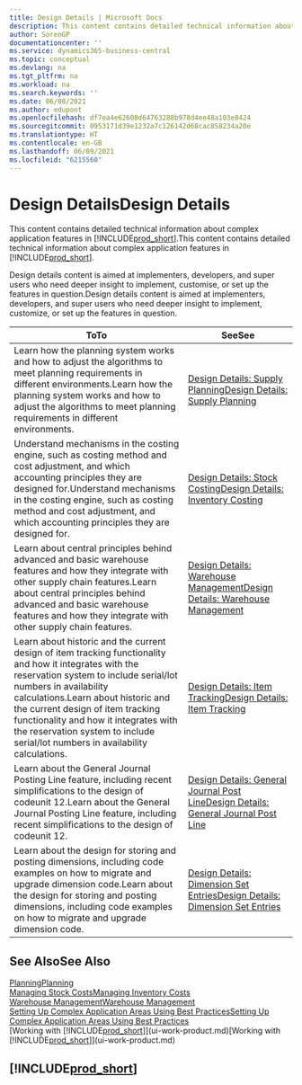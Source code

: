 ```yaml
---
title: Design Details | Microsoft Docs
description: This content contains detailed technical information about complex application features in Business Central.
author: SorenGP
documentationcenter: ''
ms.service: dynamics365-business-central
ms.topic: conceptual
ms.devlang: na
ms.tgt_pltfrm: na
ms.workload: na
ms.search.keywords: ''
ms.date: 06/08/2021
ms.author: edupont
ms.openlocfilehash: df7ea4e62608d64763288b978d4ee48a103e8424
ms.sourcegitcommit: 0953171d39e1232a7c126142d68cac858234a20e
ms.translationtype: HT
ms.contentlocale: en-GB
ms.lasthandoff: 06/09/2021
ms.locfileid: "6215560"
---
```

# <a name="design-details"></a><span data-ttu-id="39576-103">Design Details</span><span class="sxs-lookup"><span data-stu-id="39576-103">Design Details</span></span>
<span data-ttu-id="39576-104">This content contains detailed technical information about complex application features in [!INCLUDE[prod_short](includes/prod_short.md)].</span><span class="sxs-lookup"><span data-stu-id="39576-104">This content contains detailed technical information about complex application features in [!INCLUDE[prod_short](includes/prod_short.md)].</span></span>  

 <span data-ttu-id="39576-105">Design details content is aimed at implementers, developers, and super users who need deeper insight to implement, customise, or set up the features in question.</span><span class="sxs-lookup"><span data-stu-id="39576-105">Design details content is aimed at implementers, developers, and super users who need deeper insight to implement, customize, or set up the features in question.</span></span>  

|<span data-ttu-id="39576-106">**To**</span><span class="sxs-lookup"><span data-stu-id="39576-106">**To**</span></span>|<span data-ttu-id="39576-107">**See**</span><span class="sxs-lookup"><span data-stu-id="39576-107">**See**</span></span>|  
|------------|-------------|  
|<span data-ttu-id="39576-108">Learn how the planning system works and how to adjust the algorithms to meet planning requirements in different environments.</span><span class="sxs-lookup"><span data-stu-id="39576-108">Learn how the planning system works and how to adjust the algorithms to meet planning requirements in different environments.</span></span>|[<span data-ttu-id="39576-109">Design Details: Supply Planning</span><span class="sxs-lookup"><span data-stu-id="39576-109">Design Details: Supply Planning</span></span>](design-details-supply-planning.md)|  
|<span data-ttu-id="39576-110">Understand mechanisms in the costing engine, such as costing method and cost adjustment, and which accounting principles they are designed for.</span><span class="sxs-lookup"><span data-stu-id="39576-110">Understand mechanisms in the costing engine, such as costing method and cost adjustment, and which accounting principles they are designed for.</span></span>|[<span data-ttu-id="39576-111">Design Details: Stock Costing</span><span class="sxs-lookup"><span data-stu-id="39576-111">Design Details: Inventory Costing</span></span>](design-details-inventory-costing.md)|  
|<span data-ttu-id="39576-112">Learn about central principles behind advanced and basic warehouse features and how they integrate with other supply chain features.</span><span class="sxs-lookup"><span data-stu-id="39576-112">Learn about central principles behind advanced and basic warehouse features and how they integrate with other supply chain features.</span></span>|[<span data-ttu-id="39576-113">Design Details: Warehouse Management</span><span class="sxs-lookup"><span data-stu-id="39576-113">Design Details: Warehouse Management</span></span>](design-details-warehouse-management.md)|  
|<span data-ttu-id="39576-114">Learn about historic and the current design of item tracking functionality and how it integrates with the reservation system to include serial/lot numbers in availability calculations.</span><span class="sxs-lookup"><span data-stu-id="39576-114">Learn about historic and the current design of item tracking functionality and how it integrates with the reservation system to include serial/lot numbers in availability calculations.</span></span>|[<span data-ttu-id="39576-115">Design Details: Item Tracking</span><span class="sxs-lookup"><span data-stu-id="39576-115">Design Details: Item Tracking</span></span>](design-details-item-tracking.md)|  
|<span data-ttu-id="39576-116">Learn about the General Journal Posting Line feature, including recent simplifications to the design of codeunit 12.</span><span class="sxs-lookup"><span data-stu-id="39576-116">Learn about the General Journal Posting Line feature, including recent simplifications to the design of codeunit 12.</span></span>|[<span data-ttu-id="39576-117">Design Details: General Journal Post Line</span><span class="sxs-lookup"><span data-stu-id="39576-117">Design Details: General Journal Post Line</span></span>](design-details-general-journal-post-line.md)|
|<span data-ttu-id="39576-118">Learn about the design for storing and posting dimensions, including code examples on how to migrate and upgrade dimension code.</span><span class="sxs-lookup"><span data-stu-id="39576-118">Learn about the design for storing and posting dimensions, including code examples on how to migrate and upgrade dimension code.</span></span>|[<span data-ttu-id="39576-119">Design Details: Dimension Set Entries</span><span class="sxs-lookup"><span data-stu-id="39576-119">Design Details: Dimension Set Entries</span></span>](design-details-dimension-set-entries-overview.md)|

## <a name="see-also"></a><span data-ttu-id="39576-120">See Also</span><span class="sxs-lookup"><span data-stu-id="39576-120">See Also</span></span>

[<span data-ttu-id="39576-121">Planning</span><span class="sxs-lookup"><span data-stu-id="39576-121">Planning</span></span>](production-planning.md)  
[<span data-ttu-id="39576-122">Managing Stock Costs</span><span class="sxs-lookup"><span data-stu-id="39576-122">Managing Inventory Costs</span></span>](finance-manage-inventory-costs.md)  
[<span data-ttu-id="39576-123">Warehouse Management</span><span class="sxs-lookup"><span data-stu-id="39576-123">Warehouse Management</span></span>](warehouse-manage-warehouse.md)  
[<span data-ttu-id="39576-124">Setting Up Complex Application Areas Using Best Practices</span><span class="sxs-lookup"><span data-stu-id="39576-124">Setting Up Complex Application Areas Using Best Practices</span></span>](set-up-complex-application-areas-using-best-practices.md)  
<span data-ttu-id="39576-125">[Working with [!INCLUDE[prod_short](includes/prod_short.md)]](ui-work-product.md)</span><span class="sxs-lookup"><span data-stu-id="39576-125">[Working with [!INCLUDE[prod_short](includes/prod_short.md)]](ui-work-product.md)</span></span>  

## [!INCLUDE[prod_short](includes/free_trial_md.md)]  
